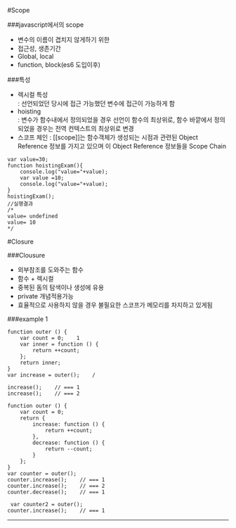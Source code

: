﻿#Scope

###javascript에서의 scope
 * 변수의 이름이 겹치지 않게하기 위한
 * 접근성, 생존기간
 * Global, local
 * function, block(es6 도입이후) 

###특성
 * 렉시컬 특성  
  : 선언되었던 당시에 접근 가능했던 변수에 접근이 가능하게 함
 * hoisting  
  : 변수가 함수내에서 정의되었을 경우 선언이 함수의 최상위로, 함수 바깥에서 정의되었을 경우는 전역 컨텍스트의 최상위로 변경
 * 스코프 체인
  : [[scope]]는 함수객체가 생성되는 시점과 관련된 Object Reference 정보를 가지고 있으며 이 Object Reference 정보들을 Scope Chain 
  
```
var value=30;  
function hoistingExam(){  
    console.log("value="+value); 
    var value =10; 
    console.log("value="+value); 
}
hoistingExam();  
//실행결과 
/* 
value= undefined  
value= 10  
*/
```

#Closure

###Clousure
 * 외부참조를 도와주는 함수
 * 함수 + 렉시컬
 * 중복된 돔의 탐색이나 생성에 유용
 * private 개념적용가능
 * 효율적으로 사용하지 않을 경우 불필요한 스코프가 메모리를 차지하고 있게됨
 
###example 1

```
function outer () {
    var count = 0;    1
    var inner = function () {    
        return ++count;
    };
    return inner;    
}
var increase = outer();    /

increase();    // === 1    
increase();    // === 2
```
```
function outer () {
    var count = 0;
    return {    
        increase: function () {
            return ++count;
        },
        decrease: function () {
            return --count;
        }
    };
}
var counter = outer();    
counter.increase();    // === 1
counter.increase();    // === 2
counter.decrease();    // === 1

 var counter2 = outer();
counter.increase();    // === 1
```
---
